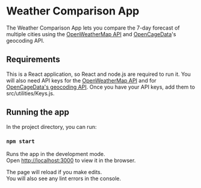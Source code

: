 # Weather Comparison App

The Weather Comparison App lets you compare the 7-day forecast of multiple cities using the [OpenWeatherMap API](https://openweathermap.org/api) and [OpenCageData](https://opencagedata.com/)'s geocoding API.

## Requirements

This is a React application, so React and node.js are required to run it. You will also need API keys for the [OpenWeatherMap API](https://openweathermap.org/api) and for [OpenCageData's geocoding API](https://opencagedata.com/). Once you have your API keys, add them to src/utilities/Keys.js.

## Running the app

In the project directory, you can run:

### `npm start`

Runs the app in the development mode.\
Open [http://localhost:3000](http://localhost:3000) to view it in the browser.

The page will reload if you make edits.\
You will also see any lint errors in the console.

